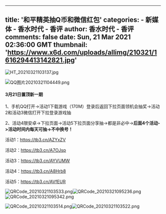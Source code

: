 
---
title: '和平精英抽Q币和微信红包'
categories: 
    - 新媒体
    - 香水时代 - 香评
author: 香水时代 - 香评
comments: false
date: Sun, 21 Mar 2021 02:36:00 GMT
thumbnail: 'https://www.x6d.com/uploads/allimg/210321/1616294413142821.jpg'
---

<div>   
<p><img src="https://www.x6d.com/uploads/allimg/210321/1616294413142821.jpg" title="1616294413142821.jpg" alt="HT_20210321103137.jpg" referrerpolicy="no-referrer"></p><p><img src="https://www.x6d.com/uploads/allimg/210321/1616294699428534.png" title="1616294699428534.png" alt="QQ图片20210321104449.png" referrerpolicy="no-referrer"></p><h4>3月21日置顶新一期</h4><p>1、手机QQ打开->活动1下载游戏（170M）登录后返回下拉页面领机会抽奖->活动2和活动3微信打开下拉登录游戏抽</p><p>2、活动4限安卓->下拉页面->活动5下拉页面分享抽->都是非必中-><strong>后面4个活动->活动时间内每天可抽->不中换号！</strong></p><p>活动1：<a href="https://tb3.cn/AZYxZV" target="_blank">https://tb3.cn/AZYxZV</a></p><p>活动2：<a href="https://tb3.cn/A7OJsp" target="_blank">https://tb3.cn/A7OJsp</a></p><p>活动3：<a href="https://tb3.cn/AYVUMW" target="_blank">https://tb3.cn/AYVUMW</a></p><p>活动4：<a href="https://tb3.cn/A8Hrb8" target="_blank">https://tb3.cn/A8Hrb8</a></p><p>活动5：<a href="https://tb3.cn/AVfEUR" target="_blank">https://tb3.cn/AVfEUR</a> </p><p><img src="https://www.x6d.com/uploads/allimg/210321/1616294230278760.png" title="1616294230278760.png" alt="QRCode_20210321103533.png" referrerpolicy="no-referrer"><img src="https://www.x6d.com/uploads/allimg/210321/1616294238946970.png" title="1616294238946970.png" alt="QRCode_20210321095236.png" referrerpolicy="no-referrer"><img src="https://www.x6d.com/uploads/allimg/210321/1616294241369454.png" title="1616294241369454.png" alt="QRCode_20210321095342.png" referrerpolicy="no-referrer"></p><p><img src="https://www.x6d.com/uploads/allimg/210321/1616294245407861.png" title="1616294245407861.png" alt="QRCode_20210321103514.png" referrerpolicy="no-referrer"><img src="https://www.x6d.com/uploads/allimg/210321/1616294255678220.png" title="1616294255678220.png" alt="QRCode_20210321103522.png" referrerpolicy="no-referrer"></p>
  
</div>
            